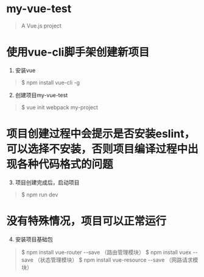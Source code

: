 # my-vue-test

> A Vue.js project

# 使用vue-cli脚手架创建新项目

1. 安装vue
> $ npm install vue-cli -g

2. 创建项目my-vue-test
>$ vue init webpack my-project
# 项目创建过程中会提示是否安装eslint，可以选择不安装，否则项目编译过程中出现各种代码格式的问题

3. 项目创建完成后，启动项目
> $ npm run dev
# 没有特殊情况，项目可以正常运行

4. 安装项目基础包
> $ npm install vue-router --save （路由管理模块）
> $ npm install vuex --save （状态管理模块）
> $ npm install vue-resource --save （网路请求模块）

